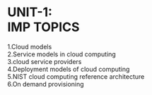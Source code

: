 # UNIT-1:<br> IMP TOPICS 
1.Cloud models <br>
2.Service models in cloud computing <br>
3.cloud service providers <br>
4.Deployment models of cloud computing <br>
5.NIST cloud computing reference architecture <br>
6.On demand provisioning
